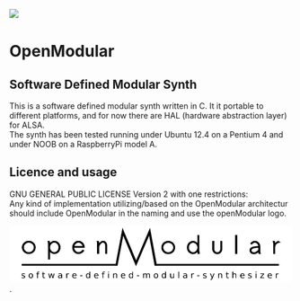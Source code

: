 
![](https://rawgit.com/DanielSkaborn/OpenModular/master/openModular_logo.svg)


OpenModular
===========


Software Defined Modular Synth
------------------------------
This is a software defined modular synth written in C. It it portable to different platforms, and for now there are HAL (hardware abstraction layer) for ALSA. <br />
The synth has been tested running under Ubuntu 12.4 on a Pentium 4 and under NOOB on a RaspberryPi model A.


Licence and usage
-----------------
GNU GENERAL PUBLIC LICENSE Version 2
with one restrictions:<br />
Any kind of implementation utilizing/based on the OpenModular architectur should include OpenModular in the naming and use the openModular logo.

![logo](openModular_logo.svg).<br />
